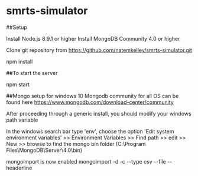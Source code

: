 # smrts-simulator

##Setup

Install Node.js 8.9.1 or higher
Install MongoDB Community 4.0 or higher

Clone git repository from https://github.com/natemkelley/smrts-simulator.git

npm install

##To start the server

npm start

##Mongo setup for windows 10
Mongodb community for all OS can be found here
https://www.mongodb.com/download-center/community

After proceeding through a generic install, you should modify your windows path variable

In the windows search bar type 'env', choose the option 'Edit system environment variables' >> Environment Variables >> Find path >> edit >> New >> browse to find the mongo bin folder (C:\Program Files\MongoDB\Server\4.0\bin)

mongoimport is now enabled 
mongoimport -d <db name> -c <collection name> --type csv --file <file name> --headerline